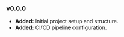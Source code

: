 
### v0.0.0

- **Added:** Initial project setup and structure.
- **Added:** CI/CD pipeline configuration.
